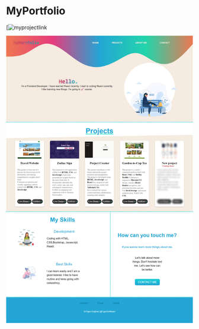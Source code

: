 # MyPortfolio
[![myprojectlink](https://figenportfolio.netlify.app/)

![figenportfolio](./My-portfolio/figenportfolio.png) 
